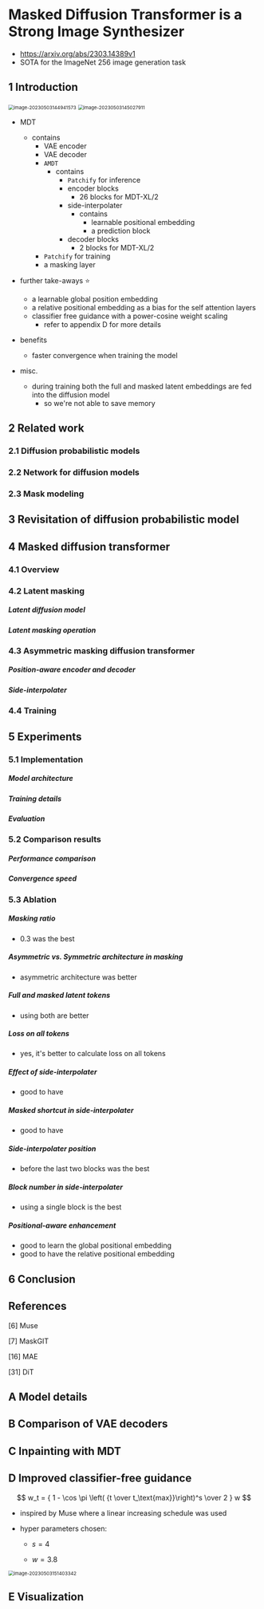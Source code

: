 # Masked Diffusion Transformer is a Strong Image Synthesizer

- https://arxiv.org/abs/2303.14389v1
- SOTA for the ImageNet 256 image generation task

## 1 Introduction

<img src="./assets/image-20230503144941573.png" alt="image-20230503144941573" style="zoom:67%;" />

<img src="./assets/image-20230503145027911.png" alt="image-20230503145027911" style="zoom:67%;" />

- MDT
  - contains
    - VAE encoder
    - VAE decoder
    - `AMDT`
      - contains
        - `Patchify` for inference
        - encoder blocks
          - 26 blocks for MDT-XL/2
        - side-interpolater
          - contains
            - learnable positional embedding
            - a prediction block
        - decoder blocks
          - 2 blocks for MDT-XL/2
    - `Patchify` for training
    - a masking layer
- further take-aways ⭐
  - a learnable global position embedding
  - a relative positional embedding as a bias for the self attention layers
  - classifier free guidance with a power-cosine weight scaling
    - refer to appendix D for more details

- benefits
  - faster convergence when training the model

- misc.
  - during training both the full and masked latent embeddings are fed into the diffusion model
    - so we're not able to save memory


## 2 Related work

### 2.1 Diffusion probabilistic models

### 2.2 Network for diffusion models

### 2.3 Mask modeling

## 3 Revisitation of diffusion probabilistic model

## 4 Masked diffusion transformer

### 4.1 Overview

### 4.2 Latent masking

##### Latent diffusion model

##### Latent masking operation

### 4.3 Asymmetric masking diffusion transformer

##### Position-aware encoder and decoder

##### Side-interpolater

### 4.4 Training

## 5 Experiments

### 5.1 Implementation

##### Model architecture

##### Training details

##### Evaluation

### 5.2 Comparison results

##### Performance comparison

##### Convergence speed

### 5.3 Ablation

##### Masking ratio

- 0.3 was the best

##### Asymmetric vs. Symmetric architecture in masking

- asymmetric architecture was better

##### Full and masked latent tokens

- using both are better

##### Loss on all tokens

- yes, it's better to calculate loss on all tokens 

##### Effect of side-interpolater

- good to have

##### Masked shortcut in side-interpolater

- good to have

##### Side-interpolater position

- before the last two blocks was the best

##### Block number in side-interpolater

- using a single block is the best

##### Positional-aware enhancement

- good to learn the global positional embedding
- good to have the relative positional embedding

## 6 Conclusion

## References

[6] Muse

[7] MaskGIT

[16] MAE

[31] DiT

## A Model details

## B Comparison of VAE decoders

## C Inpainting with MDT

## D Improved classifier-free guidance

$$
w_t =
{
1 - \cos \pi \left( {t \over t_\text{max}}\right)^s
\over
2
}
w
$$

- inspired by Muse where a linear increasing schedule was used

- hyper parameters chosen:

  - $s = 4$

  - $w = 3.8$

<img src="./assets/image-20230503151403342.png" alt="image-20230503151403342" style="zoom:67%;" />



## E Visualization
